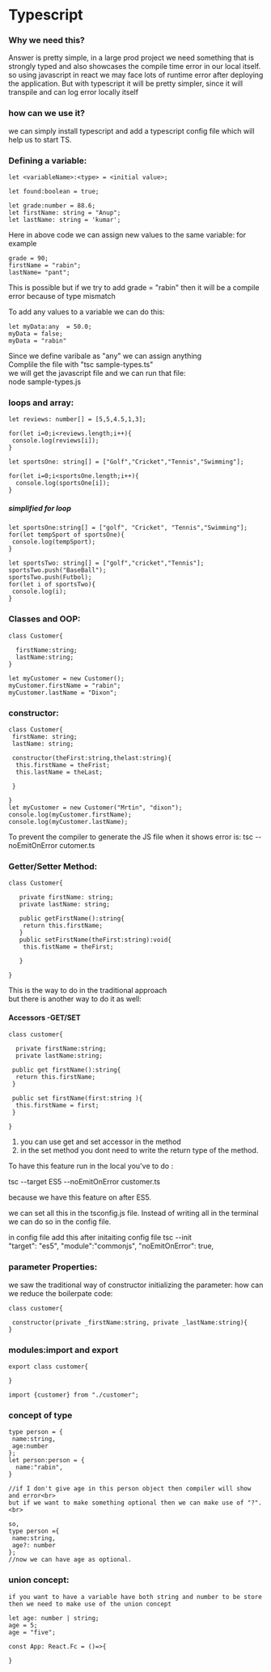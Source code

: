# Typescript

### Why we need this?
 Answer is pretty simple, in a large prod project we need something that is strongly typed and also showcases the compile time error in our local itself.<br>
 so using javascript in react we may face lots of runtime error after deploying the application. But with typescript it will be pretty simpler, since it will transpile and can log error locally itself<br>

 ### how can we use it?
 we can simply install typescript and add a typescript config file which will help us to start TS.



 ### Defining a variable:
 ```
 let <variableName>:<type> = <initial value>;
```

```
let found:boolean = true;
```

```
let grade:number = 88.6;
let firstName: string = "Anup";
let lastName: string = 'kumar';
```

Here in above code we can assign new values to the same variable: for example<br>
```
grade = 90;
firstName = "rabin";
lastName= "pant";
```
This is possible but if we try to add grade  = "rabin" then it will be a compile error because of type mismatch<br>

To add any values to a variable we can do this:
```
let myData:any  = 50.0;
myData = false;
myData = "rabin"
```
Since we define varibale as "any" we can assign anything
<br>
Complile the file with "tsc sample-types.ts" <br>
we will get the javascript file and we can run that file: <br>
node sample-types.js


### loops and array:

```
let reviews: number[] = [5,5,4.5,1,3];

for(let i=0;i<reviews.length;i++){
 console.log(reviews[i]); 
}
```

```
let sportsOne: string[] = ["Golf","Cricket","Tennis","Swimming"];

for(let i=0;i<sportsOne.length;i++){
  console.log(sportsOne[i]);
}
```

##### simplified for loop

```
let sportsOne:string[] = ["golf", "Cricket", "Tennis","Swimming"];
for(let tempSport of sportsOne){
 console.log(tempSport);
}
```

```
let sportsTwo: string[] = ["golf","cricket","Tennis"];
sportsTwo.push("BaseBall");
sportsTwo.push(Futbol);
for(let i of sportsTwo){
 console.log(i);
}
```

### Classes and OOP:
```
class Customer{

  firstName:string;
  lastName:string;
}

let myCustomer = new Customer();
myCustomer.firstName = "rabin";
myCustomer.lastName = "Dixon";

```
### constructor:
```
class Customer{
 firstName: string;
 lastName: string;

 constructor(theFirst:string,thelast:string){
  this.firstName = theFrist;
  this.lastName = theLast;
 
 }

}
let myCustomer = new Customer("Mrtin", "dixon");
console.log(myCustomer.firstName);
console.log(myCustomer.lastName);

```

To prevent the compiler to generate the JS file when it shows error is:
tsc --noEmitOnError cutomer.ts

### Getter/Setter Method:
```
class Customer{

   private firstName: string;
   private lastName: string;

   public getFirstName():string{
    return this.firstName;  
   }
   public setFirstName(theFirst:string):void{
    this.fistName = theFirst;
   
   }

}
```
This is the way to do in the traditional approach <br>
but there is another way to do it as well:

#### Accessors -GET/SET

```
class customer{

  private firstName:string;
  private lastName:string;

 public get firstName():string{
  return this.firstName;
 }

 public set firstName(first:string ){
  this.firstName = first;
 }

}
```
1) you can use get and set accessor in the method
2) in the set method you dont need to write the return type of the method.

To have this feature run in the local you've to do :<br>

tsc --target ES5 --noEmitOnError customer.ts <br>

because we have this feature on after ES5.<br>

we can set all this in the tsconfig.js file. Instead of writing all in the terminal we can do so in the config file. <br>

in config file add this after initaiting config file tsc --init <br>
"target": "es5", 
    "module":"commonjs",
    "noEmitOnError": true,                              

### parameter Properties:

we saw the traditional way of constructor initializing the parameter: how can we reduce the boilerpate code:
```
class customer{

 constructor(private _firstName:string, private _lastName:string){
}
```
### modules:import and export

```
export class customer{

}
```


```
import {customer} from "./customer";
```

### concept of type
```
type person = {
 name:string,
 age:number
};
let person:person = {
  name:"rabin",
}

//if I don't give age in this person object then compiler will show and error<br>
but if we want to make something optional then we can make use of "?".
<br>

so,
type person ={
 name:string,
 age?: number
};
//now we can have age as optional.

```
### union concept:

```
if you want to have a variable have both string and number to be store then we need to make use of the union concept
```
```
let age: number | string;
age = 5;
age = "five";
```
```
const App: React.Fc = ()=>{

}

```
